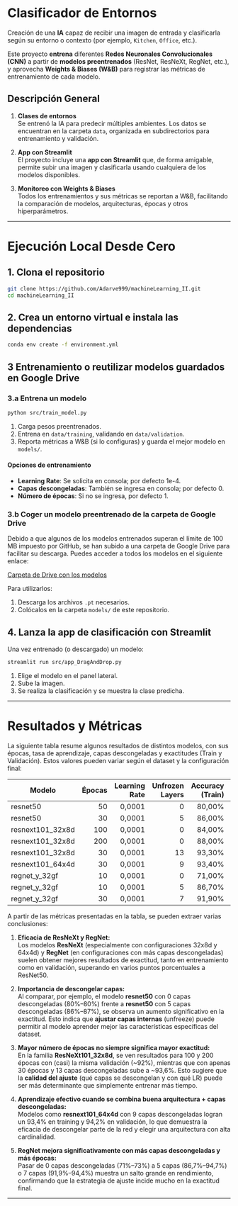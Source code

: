 # Clasificador de Entornos

Creación de una **IA** capaz de recibir una imagen de entrada y clasificarla según su entorno o contexto (por ejemplo, `Kitchen`, `Office`, etc.).  

Este proyecto **entrena** diferentes **Redes Neuronales Convolucionales (CNN)** a partir de **modelos preentrenados** (ResNet, ResNeXt, RegNet, etc.), y aprovecha **Weights & Biases (W&B)** para registrar las métricas de entrenamiento de cada modelo.

## Descripción General

1. **Clases de entornos**  
   Se entrenó la IA para predecir múltiples ambientes. Los datos se encuentran en la carpeta `data`, organizada en subdirectorios para entrenamiento y validación.

2. **App con Streamlit**  
   El proyecto incluye una **app con Streamlit** que, de forma amigable, permite subir una imagen y clasificarla usando cualquiera de los modelos disponibles.

3. **Monitoreo con Weights & Biases**  
   Todos los entrenamientos y sus métricas se reportan a W&B, facilitando la comparación de modelos, arquitecturas, épocas y otros hiperparámetros.

---

# Ejecución Local Desde Cero

## 1. Clona el repositorio

```bash
git clone https://github.com/Adarve999/machineLearning_II.git
cd machineLearning_II
```

## 2. Crea un entorno virtual e instala las dependencias

```bash
conda env create -f environment.yml
```

## 3 Entrenamiento o reutilizar modelos guardados en Google Drive

### 3.a Entrena un modelo

```bash
python src/train_model.py
```

1. Carga pesos preentrenados.
2. Entrena en `data/training`, validando en `data/validation`.
3. Reporta métricas a W&B (si lo configuras) y guarda el mejor modelo en `models/`.

#### Opciones de entrenamiento

- **Learning Rate**: Se solicita en consola; por defecto 1e-4.  
- **Capas descongeladas**: También se ingresa en consola; por defecto 0.  
- **Número de épocas**: Si no se ingresa, por defecto 1.

### 3.b Coger un modelo preentrenado de la carpeta de Google Drive

Debido a que algunos de los modelos entrenados superan el límite de 100 MB impuesto por GitHub, se han subido a una carpeta de Google Drive para facilitar su descarga. Puedes acceder a todos los modelos en el siguiente enlace:

[Carpeta de Drive con los modelos](https://drive.google.com/drive/folders/1-9ZGXn6zHftPIvnO7t1JfCHSlHR5p2DT?usp=sharing)

Para utilizarlos:

1. Descarga los archivos `.pt` necesarios.
2. Colócalos en la carpeta `models/` de este repositorio.

## 4. Lanza la app de clasificación con Streamlit

Una vez entrenado (o descargado) un modelo:

```bash
streamlit run src/app_DragAndDrop.py
```

1. Elige el modelo en el panel lateral.  
2. Sube la imagen.  
3. Se realiza la clasificación y se muestra la clase predicha.

---

# Resultados y Métricas

La siguiente tabla resume algunos resultados de distintos modelos, con sus épocas, tasa de aprendizaje, capas descongeladas y exactitudes (Train y Validación). Estos valores pueden variar según el dataset y la configuración final:

| Modelo              | Épocas | Learning Rate | Unfrozen Layers | Accuracy (Train) | Accuracy (Validación) |
|---------------------|-------:|--------------:|----------------:|-----------------:|-----------------------:|
| resnet50            |     50 | 0,0001        |               0 |           80,00% |                 80,00% |
| resnet50            |     30 | 0,0001        |               5 |           86,00% |                 87,00% |
| resnext101_32x8d    |    100 | 0,0001        |               0 |           84,00% |                 92,00% |
| resnext101_32x8d    |    200 | 0,0001        |               0 |           88,00% |                 92,30% |
| resnext101_32x8d    |     30 | 0,0001        |              13 |           93,30% |                 93,60% |
| resnext101_64x4d    |     30 | 0,0001        |               9 |           93,40% |                 94,20% |
| regnet_y_32gf       |     10 | 0,0001        |               0 |           71,00% |                 73,00% |
| regnet_y_32gf       |     10 | 0,0001        |               5 |           86,70% |                 94,70% |
| regnet_y_32gf       |     30 | 0,0001        |               7 |           91,90% |                 94,40% |

A partir de las métricas presentadas en la tabla, se pueden extraer varias conclusiones:

1. **Eficacia de ResNeXt y RegNet:**  
   Los modelos **ResNeXt** (especialmente con configuraciones 32x8d y 64x4d) y **RegNet** (en configuraciones con más capas descongeladas) suelen obtener mejores resultados de exactitud, tanto en entrenamiento como en validación, superando en varios puntos porcentuales a ResNet50.

2. **Importancia de descongelar capas:**  
   Al comparar, por ejemplo, el modelo **resnet50** con 0 capas descongeladas (80%–80%) frente a **resnet50** con 5 capas descongeladas (86%–87%), se observa un aumento significativo en la exactitud. Esto indica que **ajustar capas internas** (unfreeze) puede permitir al modelo aprender mejor las características específicas del dataset.

3. **Mayor número de épocas no siempre significa mayor exactitud:**  
   En la familia **ResNeXt101_32x8d**, se ven resultados para 100 y 200 épocas con (casi) la misma validación (~92%), mientras que con apenas 30 épocas y 13 capas descongeladas sube a ~93,6%. Esto sugiere que la **calidad del ajuste** (qué capas se descongelan y con qué LR) puede ser más determinante que simplemente entrenar más tiempo.

4. **Aprendizaje efectivo cuando se combina buena arquitectura + capas descongeladas:**  
   Modelos como **resnext101_64x4d** con 9 capas descongeladas logran un 93,4% en training y 94,2% en validación, lo que demuestra la eficacia de descongelar parte de la red y elegir una arquitectura con alta cardinalidad.

5. **RegNet mejora significativamente con más capas descongeladas y más épocas:**  
   Pasar de 0 capas descongeladas (71%–73%) a 5 capas (86,7%–94,7%) o 7 capas (91,9%–94,4%) muestra un salto grande en rendimiento, confirmando que la estrategia de ajuste incide mucho en la exactitud final.

---
